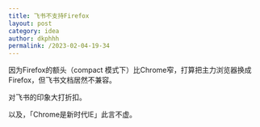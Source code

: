 ```yaml
---
title: 飞书不支持Firefox
layout: post
category: idea
author: dkphhh
permalink: /2023-02-04-19-34
---
```

因为Firefox的额头（compact 模式下）比Chrome窄，打算把主力浏览器换成Firefox，但飞书文档居然不兼容。

对飞书的印象大打折扣。

以及，「Chrome是新时代IE」此言不虚。
